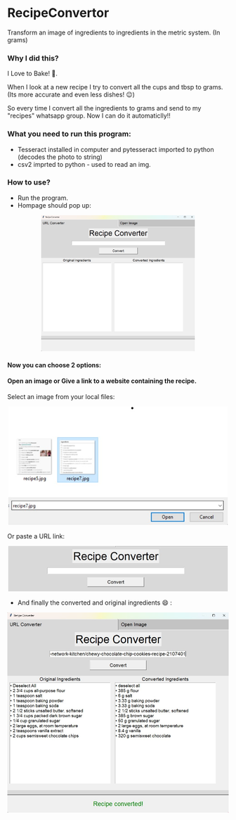 # RecipeConvertor
Transform an image of ingredients to ingredients in the metric system. (In grams)


### Why I did this? 
I Love to Bake! :cake:.

When I look at a new recipe I try to convert all the cups and tbsp to grams. (Its more accurate and even less dishes! :wink:) 

So every time I convert all the ingredients to grams and send to my "recipes" whatsapp group. 
Now I can do it automaticlly!! 



### What you need to run this program:
- Tesseract installed in computer and pytesseract imported to python (decodes the photo to string)
- csv2 imprted to python - used to read an img. 


### How to use?
- Run the program.
- Hompage should pop up: 

<p align="center">
  <img src="https://raw.githubusercontent.com/yonatandiga12/RecipeConverter2/master/pictures/picturesForREADME/mainPage.jpg" width="350" title="Homepage">
</p>

#### Now you can choose 2 options: 
#### Open an image or Give a link to a website containing the recipe.

Select an image from your local files:

<p align="center">
  <img src="https://raw.githubusercontent.com/yonatandiga12/RecipeConverter2/master/pictures/picturesForREADME/select_image.jpg" width="500" title="Select image">
</p>

Or paste a URL link:

<p align="center">
  <img src="https://raw.githubusercontent.com/yonatandiga12/RecipeConverter2/master/pictures/picturesForREADME/urlLink.jpg" width="500" title="Select image">
</p>


- And finally the converted and original ingredients 😄 : 

<p align="center">
  <img src="https://raw.githubusercontent.com/yonatandiga12/RecipeConverter2/master/pictures/picturesForREADME/converted.jpg" width="750" title="Converted">
</p>
